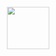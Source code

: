 <div id="header" align="center">
  <img src="https://media1.tenor.com/m/LbQNdE7GlM4AAAAC/felix-argyle.gif" width="100"/>
  <img src="https://komarev.com/ghpvc/?username=bessonicaa&style=flat-square&color=pink" alt=""/>
</div>
